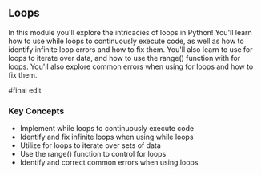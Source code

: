 ## Loops

In this module you'll explore the intricacies of loops in Python! You'll learn how to use while loops to continuously execute code, as well as how to identify infinite loop errors and how to fix them. You'll also learn to use for loops to iterate over data, and how to use the range() function with for loops. You'll also explore common errors when using for loops and how to fix them.


#final edit

### Key Concepts

* Implement while loops to continuously execute code
* Identify and fix infinite loops when using while loops
* Utilize for loops to iterate over sets of data
* Use the range() function to control for loops
* Identify and correct common errors when using loops
